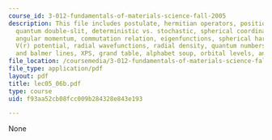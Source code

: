 ```yaml
---
course_id: 3-012-fundamentals-of-materials-science-fall-2005
description: This file includes postulate, hermitian operators, position and probability,
  quantum double-slit, deterministic vs. stochastic, spherical coordinates, 3-d integration,
  angular momentum, commutation relation, eigenfunctions, spherical harmonics, electron,
  V(r) potential, radial wavefunctions, radial density, quantum numbers, absorption
  and balmer lines, XPS, grand table, alphabet soup, orbital levels, and screening.
file_location: /coursemedia/3-012-fundamentals-of-materials-science-fall-2005/f93aa52cb08fcc009b284328e843e193_lec05_06b.pdf
file_type: application/pdf
layout: pdf
title: lec05_06b.pdf
type: course
uid: f93aa52cb08fcc009b284328e843e193

---
```

None